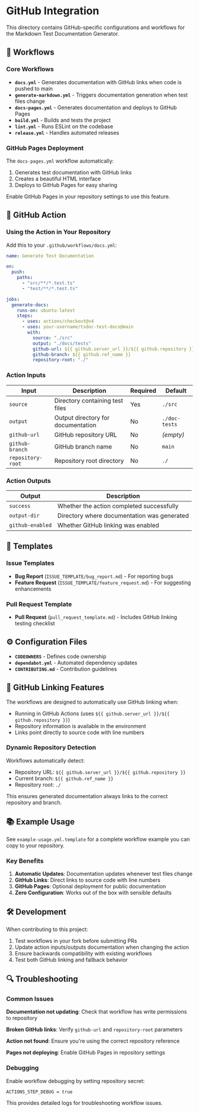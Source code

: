 # GitHub Integration

This directory contains GitHub-specific configurations and workflows for the Markdown Test Documentation Generator.

## 🚀 Workflows

### Core Workflows

- **`docs.yml`** - Generates documentation with GitHub links when code is pushed to main
- **`generate-markdown.yml`** - Triggers documentation generation when test files change
- **`docs-pages.yml`** - Generates documentation and deploys to GitHub Pages
- **`build.yml`** - Builds and tests the project
- **`lint.yml`** - Runs ESLint on the codebase
- **`release.yml`** - Handles automated releases

### GitHub Pages Deployment

The `docs-pages.yml` workflow automatically:
1. Generates test documentation with GitHub links
2. Creates a beautiful HTML interface
3. Deploys to GitHub Pages for easy sharing

Enable GitHub Pages in your repository settings to use this feature.

## 🔧 GitHub Action

### Using the Action in Your Repository

Add this to your `.github/workflows/docs.yml`:

```yaml
name: Generate Test Documentation

on:
  push:
    paths:
      - "src/**/*.test.ts"
      - "test/**/*.test.ts"

jobs:
  generate-docs:
    runs-on: ubuntu-latest
    steps:
      - uses: actions/checkout@v4
      - uses: your-username/tsdoc-test-docs@main
        with:
          source: "./src"
          output: "./docs/tests"
          github-url: ${{ github.server_url }}/${{ github.repository }}
          github-branch: ${{ github.ref_name }}
          repository-root: "./"
```

### Action Inputs

| Input | Description | Required | Default |
|-------|-------------|----------|---------|
| `source` | Directory containing test files | Yes | `./src` |
| `output` | Output directory for documentation | No | `./doc-tests` |
| `github-url` | GitHub repository URL | No | _(empty)_ |
| `github-branch` | GitHub branch name | No | `main` |
| `repository-root` | Repository root directory | No | `./` |

### Action Outputs

| Output | Description |
|--------|-------------|
| `success` | Whether the action completed successfully |
| `output-dir` | Directory where documentation was generated |
| `github-enabled` | Whether GitHub linking was enabled |

## 📝 Templates

### Issue Templates

- **Bug Report** (`ISSUE_TEMPLATE/bug_report.md`) - For reporting bugs
- **Feature Request** (`ISSUE_TEMPLATE/feature_request.md`) - For suggesting enhancements

### Pull Request Template

- **Pull Request** (`pull_request_template.md`) - Includes GitHub linking testing checklist

## ⚙️ Configuration Files

- **`CODEOWNERS`** - Defines code ownership
- **`dependabot.yml`** - Automated dependency updates
- **`CONTRIBUTING.md`** - Contribution guidelines

## 🔗 GitHub Linking Features

The workflows are designed to automatically use GitHub linking when:

- Running in GitHub Actions (uses `${{ github.server_url }}/${{ github.repository }}`)
- Repository information is available in the environment
- Links point directly to source code with line numbers

### Dynamic Repository Detection

Workflows automatically detect:
- Repository URL: `${{ github.server_url }}/${{ github.repository }}`
- Current branch: `${{ github.ref_name }}`
- Repository root: `./`

This ensures generated documentation always links to the correct repository and branch.

## 📚 Example Usage

See `example-usage.yml.template` for a complete workflow example you can copy to your repository.

### Key Benefits

1. **Automatic Updates**: Documentation updates whenever test files change
2. **GitHub Links**: Direct links to source code with line numbers
3. **GitHub Pages**: Optional deployment for public documentation
4. **Zero Configuration**: Works out of the box with sensible defaults

## 🛠️ Development

When contributing to this project:

1. Test workflows in your fork before submitting PRs
2. Update action inputs/outputs documentation when changing the action
3. Ensure backwards compatibility with existing workflows
4. Test both GitHub linking and fallback behavior

## 🔍 Troubleshooting

### Common Issues

**Documentation not updating**: Check that workflow has write permissions to repository

**Broken GitHub links**: Verify `github-url` and `repository-root` parameters

**Action not found**: Ensure you're using the correct repository reference

**Pages not deploying**: Enable GitHub Pages in repository settings

### Debugging

Enable workflow debugging by setting repository secret:
```
ACTIONS_STEP_DEBUG = true
```

This provides detailed logs for troubleshooting workflow issues.
